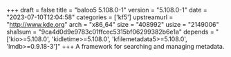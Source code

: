 +++
draft = false
title = "baloo5 5.108.0-1"
version = "5.108.0-1"
date = "2023-07-10T12:04:58"
categories = ['kf5']
upstreamurl = "http://www.kde.org"
arch = "x86_64"
size = "408992"
usize = "2149006"
sha1sum = "9ca4d0d9e9783c01ffcec5315bf06299382b6e1a"
depends = "['kio>=5.108.0', 'kidletime>=5.108.0', 'kfilemetadata5>=5.108.0', 'lmdb>=0.9.18-3']"
+++
A framework for searching and managing metadata.